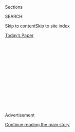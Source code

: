 <div id="app">

<div>

<div>

<div>

<div class="NYTAppHideMasthead css-1q2w90k e1suatyy0">

<div class="section css-ui9rw0 e1suatyy2">

<div class="css-eph4ug er09x8g0">

<div class="css-6n7j50">

</div>

<span class="css-1dv1kvn">Sections</span>

<div class="css-10488qs">

<span class="css-1dv1kvn">SEARCH</span>

</div>

[Skip to content](#site-content)[Skip to site
index](#site-index)

</div>

<div class="css-10698na e1huz5gh0">

</div>

</div>

<div id="masthead-bar-one" class="section hasLinks css-15hmgas e1csuq9d3">

<div class="css-uqyvli e1csuq9d0">

</div>

<div class="css-1uqjmks e1csuq9d1">

</div>

<div class="css-9e9ivx">

[](https://myaccount.nytimes.com/auth/login?response_type=cookie&client_id=vi)

</div>

<div class="css-1bvtpon e1csuq9d2">

[Today’s
Paper](https://www.nytimes.com/section/todayspaper)

</div>

</div>

</div>

</div>

<div data-aria-hidden="false">

<div id="site-content" data-role="main">

<div>

<div class="css-1aor85t" style="opacity:0.000000001;z-index:-1;visibility:hidden">

<div class="css-1hqnpie">

<div class="css-epjblv">

<span class="css-17xtcya">[Opinion](/section/opinion)</span><span class="css-x15j1o">|</span><span class="css-fwqvlz">This
Great Black Baseball Player Still Isn’t in the Hall of
Fame</span>

</div>

<div class="css-k008qs">

<div class="css-1iwv8en">

<span class="css-18z7m18"></span>

<div>

</div>

</div>

<span class="css-1n6z4y">https://nyti.ms/39Et1uo</span>

<div class="css-1705lsu">

<div class="css-4xjgmj">

<div class="css-4skfbu" data-role="toolbar" data-aria-label="Social Media Share buttons, Save button, and Comments Panel with current comment count" data-testid="share-tools">

  - 
  - 
  - 
  - 
    
    <div class="css-6n7j50">
    
    </div>

  - 

</div>

</div>

</div>

</div>

</div>

</div>

<div id="NYT_TOP_BANNER_REGION" class="css-13pd83m">

</div>

<div id="top-wrapper" class="css-1sy8kpn">

<div id="top-slug" class="css-l9onyx">

Advertisement

</div>

[Continue reading the main
story](#after-top)

<div class="ad top-wrapper" style="text-align:center;height:100%;display:block;min-height:250px">

<div id="top" class="place-ad" data-position="top" data-size-key="top">

</div>

</div>

<div id="after-top">

</div>

</div>

<div>

<div class="css-v5btjw etb61u70">

<div class="css-v05ibm etb61u71">

[Opinion](/section/opinion)

</div>

</div>

<div id="sponsor-wrapper" class="css-1hyfx7x">

<div id="sponsor-slug" class="css-19vbshk">

Supported by

</div>

[Continue reading the main
story](#after-sponsor)

<div id="sponsor" class="ad sponsor-wrapper" style="text-align:center;height:100%;display:block">

</div>

<div id="after-sponsor">

</div>

</div>

<div class="css-186x18t">

</div>

<div class="css-1vkm6nb ehdk2mb0">

# This Great Black Baseball Player Still Isn’t in the Hall of Fame

</div>

John Donaldson died in obscurity, his statistics devalued because he
played before baseball was integrated.

<div class="css-18e8msd">

<div class="css-vp77d3 epjyd6m0">

<div class="css-1baulvz">

By [<span class="css-1baulvz" itemprop="name">Mary
Pilon</span>](https://www.nytimes.com/by/mary-pilon) and
<span class="css-1baulvz last-byline" itemprop="name">Travon Free</span>

<div class="css-8atqhb">

Ms. Pilon is a former sports reporter for The Times. Mr. Free is a
television writer.

</div>

</div>

</div>

  - July 29, 2020, <span class="css-epvm6">5:00 a.m.
    ET</span>

  - 
    
    <div class="css-4xjgmj">
    
    <div class="css-d8bdto" data-role="toolbar" data-aria-label="Social Media Share buttons, Save button, and Comments Panel with current comment count" data-testid="share-tools">
    
      - 
      - 
      - 
      - 
        
        <div class="css-6n7j50">
        
        </div>
    
      - 
    
    </div>
    
    </div>

</div>

<div class="css-79elbk" data-testid="photoviewer-wrapper">

<div class="css-z3e15g" data-testid="photoviewer-wrapper-hidden">

</div>

<div class="css-1a48zt4 ehw59r15" data-testid="photoviewer-children">

![<span class="css-cnj6d5 e1z0qqy90" itemprop="copyrightHolder"><span class="css-1ly73wi e1tej78p0">Credit...</span><span><span>Illustration
by Mark Harris; photographs by The John Donaldson
Network</span></span></span>](https://static01.nyt.com/images/2020/07/23/opinion/23pilon/23pilon-articleLarge.jpg?quality=75&auto=webp&disable=upscale)

</div>

</div>

</div>

<div class="section meteredContent css-1r7ky0e" name="articleBody" itemprop="articleBody">

<div class="css-1fanzo5 StoryBodyCompanionColumn">

<div class="css-53u6y8">

Most baseball fans have probably never heard of John Donaldson, a
hard-throwing pitcher who drew sold-out crowds around the country for an
astonishing three decades before he hung up his glove in 1941. His
statistics establish him as one of the greatest to ever play America’s
pastime. Yet he died in obscurity.

Now, Donaldson’s towering contributions to the Negro Leagues are being
slowly resurrected after decades of racial injustice and institutional
neglect. That’s thanks to the efforts of a white guy who drives an Uber
in Minnesota and to a network of amateur researchers that he organized
to reconstruct Donaldson’s career and push for his admission into the
Hall of Fame.

It’s been an arduous task; records about his life and career were
scattered and often difficult to find. An earlier effort to elect him to
the hall failed when a panel of historians considered experts on the
Negro Leagues declined to select him in 2006. At the time, many of his
career numbers were still not known. No explanation was given.

But Donaldson may have another shot in December, when the hall’s Early
Baseball Era Committee meets to consider a roster of players, managers,
umpires and executives whose greatest contributions to baseball took
place before 1950. Any candidate whose name appears on at least 75
percent of the ballots will be inducted next year into the National
Baseball Hall of Fame, joining 35 other Negro League players. The 10
candidates will be announced this fall.

</div>

</div>

<div class="css-1fanzo5 StoryBodyCompanionColumn">

<div class="css-53u6y8">

The first step to righting an injustice is to admit that it occurred.
That’s why this small group of baseball activists, led by Peter Gorton,
the Uber driver, have been assembling their evidence and telling
Donaldson’s story.

Perhaps one day the Hall of Fame will listen. It certainly should. His
story is more than about baseball. It’s about the pain of social change.
It’s probably not a coincidence that Donaldson attended seminary, but,
against his mother’s wishes, ultimately chose to preach by example the
gospel of change on the field of dreams.

Mr. Gorton has so far uncovered 413 wins by Donaldson and 5,091
strikeouts. This means, according to Mr. Gorton, that Donaldson has more
wins and strikeouts than any pitcher in segregated baseball — in the
Negro Leagues, on barnstorming teams and in the semi-pros — before
Jackie Robinson broke the color barrier in 1947.

He was one of the biggest stars in the game’s [barnstorming
era](https://baseballhall.org/discover-more/stories/baseball-history/road-to-equality),
a time when Black players risked their lives to play in towns where
lynchings were carried out with impunity. Barnstorming players competed
in matchups between Black and white teams that included major leaguers
in the off-season, among them Babe Ruth. Donaldson played in at least
724 cities in the United States and Canada, according to Mr. Gorton’s
research, and pitched 14 no-hitters and two perfect games. A power
pitcher, he was far ahead of his time in his technique.

He was also a leader. He was among the founders of the Kansas City
Monarchs (he is credited with coming up with its name), the Negro
Leagues team that was a training ground for the Hall of Famers Ernie
Banks, Satchel Paige, Robinson and other great players.

</div>

</div>

<div class="css-1fanzo5 StoryBodyCompanionColumn">

<div class="css-53u6y8">

After Donaldson’s famed pitching arm wore out, he became one of the
first Black scouts for Major League Baseball, working for the Chicago
White Sox, where he spotted talents like the young Willie Mays (though
the White Sox didn’t sign him). He mentored many players on and off the
field, including Robinson.

Yet for all of his accomplishments, he spent his final years on the
overnight shift as a postal worker in Chicago and his days teaching
baseball to children in Chicago’s parks system. For decades after his
death, his grave was unmarked.

The slow detective work that pieced together this story came about by
accident, when Mr. Gorton saw Donaldson’s photo in a museum in Minnesota
in the early 2000s. He stared at the photo, startled by the sight of a
racially integrated baseball team (there were a few, like the All
Nations team, for which Donaldson once played) well before Robinson put
on a Brooklyn Dodgers uniform.

While most are familiar with the Negro Leagues, the practice of Black
teams playing white teams of that era is often overlooked but was
important in showing that racially integrated baseball could succeed.
Or, in the case of the All Nations team, that a single team could be
racially integrated, play nationwide, and thrive.

For Mr. Gorton, a middle-aged white man and impassioned baseball fan,
the reconstruction of Donaldson’s life and career has meant confronting
inconvenient truths about the country and the sport that he loves, and
about the nation’s history of redlining, violence, segregationist school
policies and racist unions. He has spent 20 years and filled his
basement with towers of paperwork as he amasses ever more evidence for
his second appeal to the Hall of Fame to admit Donaldson this year, the
[centennial
year](https://www.mlb.com/news/negro-leaguers-in-the-national-baseball-hall-of-fame)
of the Negro Leagues.

Donaldson’s story had long been buried. It’s part of a larger story
about the wall that kept Black players out of “the Show”— the major
leagues. Even today, statistics from the barnstorming era and the Negro
Leagues are played down, even though those players had nowhere else to
showcase their talents.

Mr. Gorton said he is trying to call attention to Donaldson because his
life was full of lessons about resilience and being an agent of social
change. “Donaldson’s story was a life-or-death struggle,” Mr. Gorton
said. “A huge part of the Black baseball struggle in America is
misunderstood. Everyone thinks that it’s chiseled in stone in 1947 but
we’re learning something new every day. We need to figure out that
history.”

</div>

</div>

<div class="css-1fanzo5 StoryBodyCompanionColumn">

<div class="css-53u6y8">

Donaldson’s story also reveals a hard truth about progress — that it’s
messy, complicated and almost instantly rewritten by those who had tried
to slow it down. We love to trumpet Robinson’s career, for example, and
should, but seldom mention his [post-retirement advocacy
work](https://prospect.org/civil-rights/jackie-robinson-legacy-activism/)
against racial injustices including redlining.

The world is full of Donaldsons, people who change things for the
better, their contributions unnoticed. Telling their stories matters
immensely not merely in building the arc of progress, but in also
showing the world as it really is.

“The ability of John Donaldson to have a lasting legacy was
systematically eliminated by both baseball and the society he lived
through,” Mr. Gorton told us.

“He never had a chance,” he added. “Not only with ‘on the field
opportunities’ but in life as well. History cannot remember what it
knows little about, and actively tries to minimize.”

Perhaps the truth about baseball, and any kind of seismic change, is an
inversion of the fabled line from “Field of Dreams.”

No one built it for players like Donaldson. But they came anyway.

And we are all are better for it.

[Mary Pilon](http://marypilon.com/), a former sports reporter for The
Times and author of “The Monopolists,” and [Travon
Free](https://www.travonfree.com/), a television writer, are the
screenwriters of “Barnstormers," a film in development about John
Donaldson and Peter Gorton.

*The Times is committed to publishing* [*a diversity of
letters*](https://www.nytimes.com/2019/01/31/opinion/letters/letters-to-editor-new-york-times-women.html)
*to the editor. We’d like to hear what you think about this or any of
our articles. Here are some*
[*tips*](https://help.nytimes.com/hc/en-us/articles/115014925288-How-to-submit-a-letter-to-the-editor)*.
And here’s our email:*
[*letters@nytimes.com*](mailto:letters@nytimes.com)*.*

*Follow The New York Times Opinion section on*
[*Facebook*](https://www.facebook.com/nytopinion)*,* [*Twitter
(@NYTopinion)*](http://twitter.com/NYTOpinion) *and*
[*Instagram*](https://www.instagram.com/nytopinion/)*.*

</div>

</div>

</div>

<div>

</div>

<div>

</div>

<div>

</div>

<div>

<div id="bottom-wrapper" class="css-1ede5it">

<div id="bottom-slug" class="css-l9onyx">

Advertisement

</div>

[Continue reading the main
story](#after-bottom)

<div id="bottom" class="ad bottom-wrapper" style="text-align:center;height:100%;display:block;min-height:90px">

</div>

<div id="after-bottom">

</div>

</div>

</div>

</div>

</div>

## Site Index

<div>

</div>

## Site Information Navigation

  - [© <span>2020</span> <span>The New York Times
    Company</span>](https://help.nytimes.com/hc/en-us/articles/115014792127-Copyright-notice)

<!-- end list -->

  - [NYTCo](https://www.nytco.com/)
  - [Contact
    Us](https://help.nytimes.com/hc/en-us/articles/115015385887-Contact-Us)
  - [Work with us](https://www.nytco.com/careers/)
  - [Advertise](https://nytmediakit.com/)
  - [T Brand Studio](http://www.tbrandstudio.com/)
  - [Your Ad
    Choices](https://www.nytimes.com/privacy/cookie-policy#how-do-i-manage-trackers)
  - [Privacy](https://www.nytimes.com/privacy)
  - [Terms of
    Service](https://help.nytimes.com/hc/en-us/articles/115014893428-Terms-of-service)
  - [Terms of
    Sale](https://help.nytimes.com/hc/en-us/articles/115014893968-Terms-of-sale)
  - [Site
    Map](https://spiderbites.nytimes.com)
  - [Help](https://help.nytimes.com/hc/en-us)
  - [Subscriptions](https://www.nytimes.com/subscription?campaignId=37WXW)

</div>

</div>

</div>

</div>

